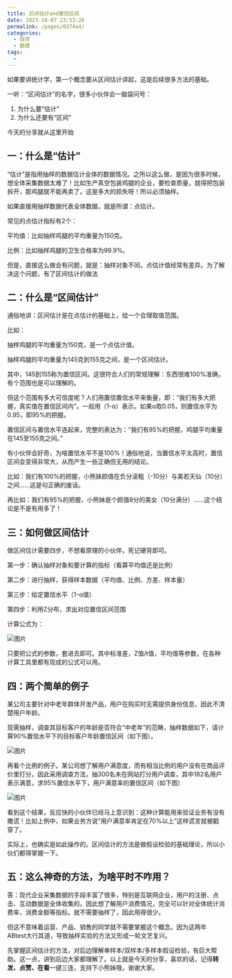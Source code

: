 ```yaml
---
title: 区间估计and置信区间
date: 2023-10-07 23:53:26
permalink: /pages/0374a4/
categories:
  - 投资
  - 数理
tags:
  - 
---
```


如果要讲统计学，第一个概念要从区间估计讲起，这是后续很多方法的基础。

一听：“区间估计”的名字，很多小伙伴会一脑袋问号：

1.   为什么要“估计”
2.   为什么还要有“区间”
    

今天的分享就从这里开始

## **一：什么是“估计”**

“估计”是指用抽样的数据估计全体的数据情况。之所以这么做，是因为很多时候，想全体采集数据太难了！比如生产真空包装鸡腿的企业，要检查质量，就得把包装拆开，那鸡腿就不能再卖了。这是多大的损失呀！所以必须抽样。

如果直接用抽样数据代表全体数据，就是所谓：点估计。

常见的点估计指标有2个：

平均值：比如抽样鸡腿的平均重量为150克。

比例：比如抽样鸡腿的卫生合格率为99.9%。

但是，直接这么做会有问题，就是：抽样对象不同，点估计值经常有差异。为了解决这个问题，有了区间估计的做法

## ****二：什么是“区间估计”****

通俗地讲：区间估计是在点估计的基础上，给一个合理取值范围。

比如：

抽样鸡腿的平均重量为150克，是一个点估计值。

抽样鸡腿的平均重量为145克到155克之间，是一个区间估计。

其中，145到155称为置信区间。这很符合人们的常规理解：东西很难100%准确，有个范围也是可以理解的。

但这个范围有多大可信度呢？人们用置信置信水平来衡量，即：“我们有多大把握，真实值在置信区间内”。一般用（1-α）表示。如果α取0.05，则置信水平为0.95，即95%的把握。

置信区间与置信水平连起来，完整的表达为：“我们有95%的把握，鸡腿平均重量在145至155克之间。”

有小伙伴会好奇，为啥置信水平不是100%！通俗地说，当置信水平太高时，置信区间会变得非常大，从而产生一些正确但无用的结论。

比如：我们有100%的把握，小熊妹颜值在负分滚粗（-10分）与美若天仙（10分）之间……这是句正确的废话。

再比如：我们有95%的把握，小熊妹是个颜值8分的美女（10分满分）……这个结论是不是有用多了！

## ****三：如何做区间估计****

做区间估计需要四步，不想看原理的小伙伴，死记硬背即可。

第一步：确认抽样对象和要计算的指标（看算平均值还是比例）

第二步：进行抽样，获得样本数据（平均值、比例、方差、样本量）

第三步：给定置信水平（1-α值）

第四步：利用Z分布，求出对应置信区间范围

计算公式为：

![图片](https://mmbiz.qpic.cn/mmbiz_png/CRSTYU4opj7S9ibHQ6q31klRJpQEHicWsGaDWnsXWiaib6sQCEYDHDoP1aiaic900ialHTjlDCdfpF5jMIibp1VZKMO2nA/640?wx_fmt=png&tp=webp&wxfrom=5&wx_lazy=1&wx_co=1)

只要把公式的参数，套进去即可。其中标准差，Z值/t值，平均值等参数，在各种计算工具里都有现成的公式可以用。

## ****四：两个简单的例子****

某公司主要针对中老年群体开发产品，用户在购买时无需提供身份信息，因此不清楚用户年龄。

现需抽样，调查其目标客户的年龄是否符合“中老年”的范畴，抽样数据如下，请计算90%置信水平下的目标客户年龄置信区间（如下图）。

![图片](https://mmbiz.qpic.cn/mmbiz_png/CRSTYU4opj7S9ibHQ6q31klRJpQEHicWsGPicFAbkpDRNHt5Pt8HhgbFZxacErAHiag3cuyWMVCzyVayicZPHobeVAw/640?wx_fmt=png&tp=webp&wxfrom=5&wx_lazy=1&wx_co=1)

再看个比例的例子。某公司想了解用户满意度，而有相当比例的用户没有在商品评价里打分，因此采用调查方法，抽300名未在网站打分用户调查，其中182名用户表示满意，求95%置信水平下，用户满意率的置信区间（如下图）

![图片](https://mmbiz.qpic.cn/mmbiz_png/CRSTYU4opj7S9ibHQ6q31klRJpQEHicWsGZJy1GxKfbiak97uJ6ibdcticc4HlHIqHqEibekAagBkOE7aTSB2Epn1U9w/640?wx_fmt=png&tp=webp&wxfrom=5&wx_lazy=1&wx_co=1)

看到这个结果，反应快的小伙伴已经马上意识到：这种计算能用来验证业务有没有撒谎！比如上例中，如果业务方说“用户满意率肯定在70%以上”这样谎言就被戳穿了。

实际上，也确实是如此操作的。区间估计的方法是做假设检验的基础理论，所以小伙们都得掌握一下。

## ****五：这么神奇的方法，为啥平时不咋用？****

答：现代企业采集数据的手段丰富了很多，特别是互联网企业，用户的注册、点击、互动数据是全体收集的。因此想了解用户消费情况，完全可以针对全体统计消费率，消费金额等指标。就不需要抽样了，因此用得很少。

但这不意味着运营、产品、销售的同学就不需要掌握这个概念。因为这两年ABtest大行其道，导致抽样实验的方法又形成一轮文艺复兴。

先掌握区间估计的方法，对后边理解单样本/双样本/多样本假设检验，有巨大帮助。这一点，讲到后边大家都理解了。以上就是今天的分享，喜欢的话，记得**转发、点赞、在看**一键三连，支持下小熊妹哦，谢谢大家。

